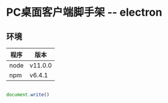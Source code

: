 # PC桌面客户端脚手架 -- electron


## 环境


| 程序 | 版本 |
| -- | -- |
| node | v11.0.0 |
| npm|  v6.4.1 |





```javascript

document.write()


``` 
